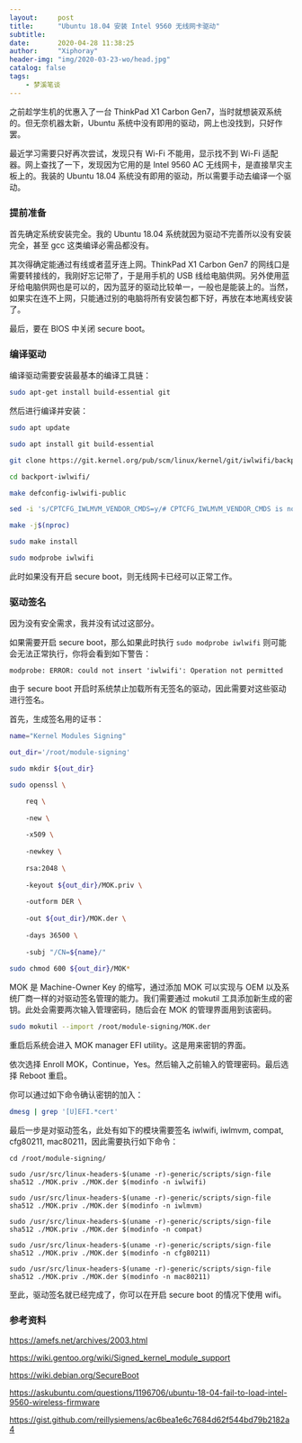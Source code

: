 ```yaml
---
layout:     post
title:      "Ubuntu 18.04 安装 Intel 9560 无线网卡驱动"
subtitle:   
date:       2020-04-28 11:38:25
author:     "Xiphoray"
header-img: "img/2020-03-23-wo/head.jpg"
catalog: false
tags:     
    - 梦溪笔谈
---
```




之前趁学生机的优惠入了一台 ThinkPad X1 Carbon Gen7，当时就想装双系统的。但无奈机器太新，Ubuntu 系统中没有即用的驱动，网上也没找到，只好作罢。

最近学习需要只好再次尝试，发现只有 Wi-Fi 不能用，显示找不到 Wi-Fi 适配器。网上查找了一下，发现因为它用的是 Intel 9560 AC 无线网卡，是直接旱灾主板上的。我装的 Ubuntu 18.04 系统没有即用的驱动，所以需要手动去编译一个驱动。

### 提前准备

首先确定系统安装完全。我的 Ubuntu 18.04 系统就因为驱动不完善所以没有安装完全，甚至 gcc 这类编译必需品都没有。

其次得确定能通过有线或者蓝牙连上网。ThinkPad X1 Carbon Gen7 的网线口是需要转接线的，我刚好忘记带了，于是用手机的 USB 线给电脑供网。另外使用蓝牙给电脑供网也是可以的，因为蓝牙的驱动比较单一，一般也是能装上的。当然，如果实在连不上网，只能通过别的电脑将所有安装包都下好，再放在本地离线安装了。

最后，要在 BIOS 中关闭 secure boot。

### 编译驱动

编译驱动需要安装最基本的编译工具链：

```bash
sudo apt-get install build-essential git
```

然后进行编译并安装：

```bash
sudo apt update

sudo apt install git build-essential

git clone https://git.kernel.org/pub/scm/linux/kernel/git/iwlwifi/backport-iwlwifi.git

cd backport-iwlwifi/

make defconfig-iwlwifi-public

sed -i 's/CPTCFG_IWLMVM_VENDOR_CMDS=y/# CPTCFG_IWLMVM_VENDOR_CMDS is not set/' .config

make -j$(nproc)

sudo make install

sudo modprobe iwlwifi
```

此时如果没有开启 secure boot，则无线网卡已经可以正常工作。

### 驱动签名

因为没有安全需求，我并没有试过这部分。

如果需要开启 secure boot，那么如果此时执行 `sudo modprobe iwlwifi` 则可能会无法正常执行，你将会看到如下警告：

```
modprobe: ERROR: could not insert 'iwlwifi': Operation not permitted
```

由于 secure boot 开启时系统禁止加载所有无签名的驱动，因此需要对这些驱动进行签名。

首先，生成签名用的证书：

```bash
name="Kernel Modules Signing"

out_dir='/root/module-signing'

sudo mkdir ${out_dir}

sudo openssl \

    req \
    
    -new \
    
    -x509 \
    
    -newkey \
    
    rsa:2048 \
    
    -keyout ${out_dir}/MOK.priv \
    
    -outform DER \
    
    -out ${out_dir}/MOK.der \
    
    -days 36500 \
    
    -subj "/CN=${name}/"
    
sudo chmod 600 ${out_dir}/MOK*
```

MOK 是 Machine-Owner Key 的缩写，通过添加 MOK 可以实现与 OEM 以及系统厂商一样的对驱动签名管理的能力。我们需要通过 mokutil 工具添加新生成的密钥。此处会需要两次输入管理密码，随后会在 MOK 的管理界面用到该密码。

```bash
sudo mokutil --import /root/module-signing/MOK.der
```

重启后系统会进入 MOK manager EFI utility。这是用来密钥的界面。

依次选择 Enroll MOK，Continue，Yes。然后输入之前输入的管理密码。最后选择 Reboot 重启。

你可以通过如下命令确认密钥的加入：

```bash
dmesg | grep '[U]EFI.*cert'
```

最后一步是对驱动签名，此处有如下的模块需要签名 iwlwifi, iwlmvm, compat, cfg80211, mac80211，因此需要执行如下命令：

```
cd /root/module-signing/
 
sudo /usr/src/linux-headers-$(uname -r)-generic/scripts/sign-file sha512 ./MOK.priv ./MOK.der $(modinfo -n iwlwifi)

sudo /usr/src/linux-headers-$(uname -r)-generic/scripts/sign-file sha512 ./MOK.priv ./MOK.der $(modinfo -n iwlmvm)

sudo /usr/src/linux-headers-$(uname -r)-generic/scripts/sign-file sha512 ./MOK.priv ./MOK.der $(modinfo -n compat)

sudo /usr/src/linux-headers-$(uname -r)-generic/scripts/sign-file sha512 ./MOK.priv ./MOK.der $(modinfo -n cfg80211)

sudo /usr/src/linux-headers-$(uname -r)-generic/scripts/sign-file sha512 ./MOK.priv ./MOK.der $(modinfo -n mac80211)

```

至此，驱动签名就已经完成了，你可以在开启 secure boot 的情况下使用 wifi。

### 参考资料

https://amefs.net/archives/2003.html

https://wiki.gentoo.org/wiki/Signed_kernel_module_support

https://wiki.debian.org/SecureBoot

https://askubuntu.com/questions/1196706/ubuntu-18-04-fail-to-load-intel-9560-wireless-firmware

https://gist.github.com/reillysiemens/ac6bea1e6c7684d62f544bd79b2182a4

